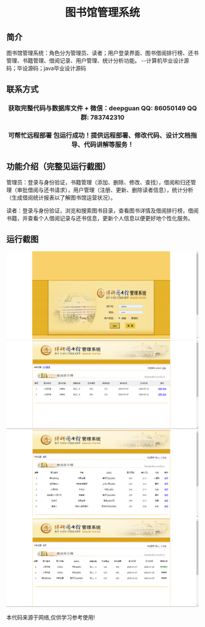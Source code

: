 <p><h1 align="center">图书馆管理系统</h1></p>

## 简介
图书馆管理系统：角色分为管理员、读者；用户登录界面、图书借阅排行榜、还书管理、书籍管理、借阅记录、用户管理、统计分析功能。    --计算机毕业设计源码；毕设源码；java毕业设计源码


## 联系方式
<p><h3 align="center">获取完整代码与数据库文件 + 微信：deepguan QQ: 86050149 QQ群: 783742310</h3></p>
<p><h3 align="center">可帮忙远程部署 包运行成功！提供远程部署、修改代码、设计文档指导、代码讲解等服务！</h3></p>

## 功能介绍（完整见运行截图）
管理员：登录与身份验证，书籍管理（添加、删除、修改、查找），借阅和归还管理（审批借阅与还书请求），用户管理（注册、更新、删除读者信息），统计分析（生成借阅统计报表以了解图书馆运营状况）。

读者：登录与身份验证，浏览和搜索图书目录，查看图书详情及借阅排行榜，借阅书籍，并查看个人借阅记录与还书信息，更新个人信息以便更好地个性化服务。


## 运行截图
![](imgs/588112-20201122234105490-1444147886.png)
![](imgs/588112-20201122234113658-2000528608.png)
![](imgs/588112-20201122234123211-599350688.png)
![](imgs/588112-20201122234134516-525372057.png)

<p>本代码来源于网络,仅供学习参考使用!</p>

